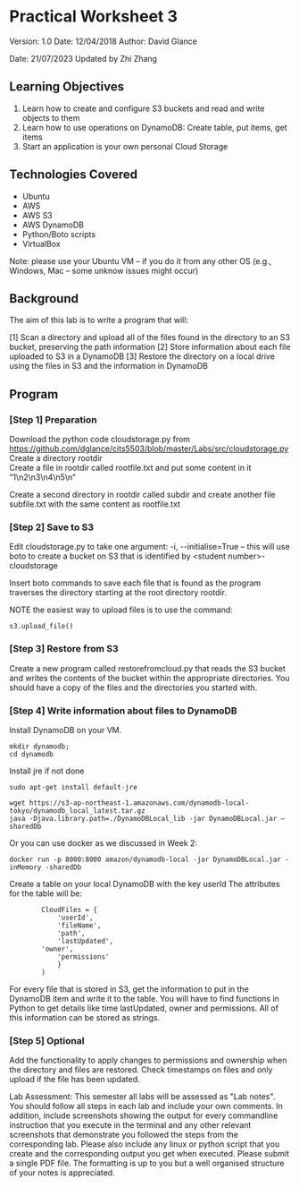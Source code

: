# Practical Worksheet 3

Version: 1.0 Date: 12/04/2018 Author: David Glance

Date: 21/07/2023 Updated by Zhi Zhang

## Learning Objectives

1. Learn how to create and configure S3 buckets and read and write objects to them
2. Learn how to use operations on DynamoDB: Create table, put items, get items
3. Start an application is your own personal Cloud Storage

## Technologies Covered

* Ubuntu
* AWS
* AWS S3
* AWS DynamoDB
* Python/Boto scripts
* VirtualBox

Note: please use your Ubuntu VM – if you do it from any other OS (e.g., Windows, Mac – some unknow issues might occur)

## Background

The aim of this lab is to write a program that will:

[1] Scan a directory and upload all of the files found in the directory to an S3 bucket, preserving the path information
[2] Store information about each file uploaded to S3 in a DynamoDB
[3] Restore the directory on a local drive using the files in S3 and the information in DynamoDB

## Program

### [Step 1] Preparation

Download the python code cloudstorage.py from https://github.com/dglance/cits5503/blob/master/Labs/src/cloudstorage.py \
Create a directory rootdir \
Create a file in rootdir called rootfile.txt and put some content in it “1\n2\n3\n4\n5\n”

Create a second directory in rootdir called subdir and create another file subfile.txt with the same content as rootfile.txt

### [Step 2] Save to S3

Edit cloudstorage.py to take one argument: -i, --initialise=True – this will use boto to create a bucket on S3 that is identified by \<student number>-cloudstorage

Insert boto commands to save each file that is found as the program traverses the directory starting at the root directory rootdir.

NOTE the easiest way to upload files is to use the command:

```
s3.upload_file()
```

### [Step 3] Restore from S3

Create a new program called restorefromcloud.py that reads the S3 bucket and writes the contents of the bucket within the appropriate directories. You should have a copy of the files and the directories you started with.

### [Step 4] Write information about files to DynamoDB
Install DynamoDB on your VM.

```
mkdir dynamodb;
cd dynamodb
```

Install jre if not done

```
sudo apt-get install default-jre
```

```
wget https://s3-ap-northeast-1.amazonaws.com/dynamodb-local-tokyo/dynamodb_local_latest.tar.gz
java -Djava.library.path=./DynamoDBLocal_lib -jar DynamoDBLocal.jar –sharedDb
```

Or you can use docker as we discussed in Week 2:
```
docker run -p 8000:8000 amazon/dynamodb-local -jar DynamoDBLocal.jar -inMemory -sharedDb
```

Create a table on your local DynamoDB with the key userId
The attributes for the table will be:

```
        CloudFiles = {
            'userId',
            'fileName',
            'path',
            'lastUpdated',
	    'owner',
            'permissions'
            }
        )
```

For every file that is stored in S3, get the information to put in the DynamoDB item and write it to the table. You will have to find functions in Python to get details like time lastUpdated, owner and permissions. All of this information can be stored as strings.

### [Step 5] Optional
Add the functionality to apply changes to permissions and ownership when the directory and files are restored.
Check timestamps on files and only upload if the file has been updated.

Lab Assessment:
This semester all labs will be assessed as "Lab notes". You should follow all steps in each lab and include your own comments. In addition, include screenshots showing the output for every commandline instruction that you execute in the terminal and any other relevant screenshots that demonstrate you followed the steps from the corresponding lab. Please also include any linux or python script that you create and the corresponding output you get when executed.
Please submit a single PDF file. The formatting is up to you but a well organised structure of your notes is appreciated.

